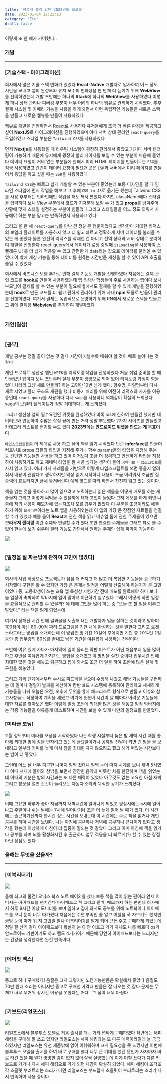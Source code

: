 ```yaml
---
title: '빠르게 흘러 갔던 2022년의 회고록'
date: 2023-01-04 12:21:13
category: 'Etc'
draft: false
---
```


이렇게 또 한 해가 가버렸다..

### **개발**

---

### [기술스택 - 마이그레이션]

회사에서 많은 기술 스택 변화가 있었다 **React-Native** 개발자로 입사하여 어느 정도 시간을 보내고 앱의 완성도와 유지 보수의 편의성을 한 단계 더 높이기 위해 **WebView**를 선택하였는데 개발 초반에는 하나의 **Stack**에 하나의 **WebView**를 사용하였다 이렇게 하니 상태 관리나 디버깅 부분이 너무 어려워 하나의 웹뷰로 관리하기 시작했다. 추후 결제 시스템 및 카메라 기능을 사용을 하게 되면서 이런 독립적인 기능들은 새로운 스택을 만들고 새로운 웹뷰를 만들어 사용하였다

웹뷰로 개발을 진행하면서 React로 사용하다 유저들에게 조금 더 빠른 환경을 제공하고 싶어 **NextJS**로 마이그레이션을 진행하였으며 이때 서버 상태 관리인 `react-query`를 도입하였고 스타일 부분은 `Tailwind CSS`를 사용하였다

먼저 **Nextjs**를 사용했을 때 라우팅 시스템이 굉장히 편리해서 좋았고 거기다 서버 렌더링이 가능하기 때문에 유저에게 굉장히 빨리 페이지를 보일 수 있는 부분이 마음에 들었다 데이터 요청이 거의 없는 부분들에 한해서 미리 HTML 페이지를 만들어두는 `SSG`를 적극 사용하였고 간간이 데이터 요청이 필요한 곳은 `ISR`과 서버에서 미리 페이지를 만들어서 응답을 하고 싶을 때는 `SSR`을 사용하였다

`Tailwind CSS`는 빠르고 쉽게 개발할 수 있는 부분이 좋았는데 보통 디자인을 할 때 인라인 스타일에 먼저 작업을 해보고 그 후에 `CSS-in-JS`로 옮기곤 했는데 Tailwind CSS를 사용 후부터는 인라인에만 작업을 해도 돼서 편했다 하지만 className에다 스타일을 입력하다 보니 View 부분에서 코드가 지저분해 보일 수 가 있고 **props**를 넘겨주어 상황에 맞게 스타일 설정하는 부분이 힘들었다 그리고 스타일들을 어느 정도 외워서 사용해야 하는 부분 말고는 만족하면서 사용하고 있다

그리고 올 한 해 `react-query`를 만난 건 정말 큰 행운이었다고 생각한다 거대한 리덕스의 보일러 플레이트를 사용하지 않고 더 쉽고 빠르고 정확하게 서버 데이터를 불러올 수 있는 게 좋았다 물론 완전히 리덕스를 삭제한 건 아니고 전역 상태와 서버 상태로 분리하여 개발을 진행한다 react-query에서 데이터가 로딩 중일때 `isLoading`을 사용하여 스켈레톤 UI 를 더 쉽게 적용할 수 있고 간편한 게 data라는 값으로 데이터를 불러올 수 있었다 이 밖에 캐싱 기능을 통해 데이터를 원하는 시간만큼 캐싱을 할 수 있어 API 호출을 줄일 수 있었다

회사에서 비즈니스 모델 추가로 인해 결제 기능도 개발을 진행하였다 처음에는 결제 관련 코드를 **hook**로 만들어 사용하였는데 앱 특성상 학생들이 주로 사용하는 앱이다 보니 부모님이 결제를 할 수 있는 부분이 필요해 웹에서도 결제를 할 수 있게 개발을 진행하였는데 **hook**로 만든 코드를 더 쉽고 편하게 관리하기 위해 사내 **npm** 모듈로 만들어 관리를 진행하였다. 여기서 결제는 독립적으로 운영하기 위해 RN에서 새로운 스택을 만들고 그 위에 결제용 **Webview**를 추가하여 개발하였다
<br><br>

### **개인(일상)**

---

### [공부]

개발 공부는 정말 끝이 없는 것 같다 시간이 지날수록 배워야 할 것이 배로 늘어나는 것 같다

개인 프로젝트 생산성 앱인 `WEEK`를 리팩토링 작업을 진행하였다 처음 취업 준비를 할 때 만들었던 앱이다 보니 초반부터 설계 부분이 엉망으로 되어 있어 리팩토링 과정이 힘들었다 차라리 그냥 새로 만들까? 하는 고민만 10번 넘게 했다. 함수명, 파일명부터 다시 새로 지었고 폴더 구조도 개편을 했다 비동기 처리를 위해 여전히 리덕스와 사가를 이용 중인데 `react-query`를 사용하다 다시 `saga`를 사용하니 역체감이 확실히 느껴졌다 saga의 보일러 플레이트가 정말 거대하다는 게 느껴졌다

그리고 생산성 앱의 필수요건인 위젯을 완성하였다 비록 ios에 한하여 만들긴 했지만 네이티브와 연동하여 수많은 삽질 끝에 만든 거라 정말 뿌듯했다 2가지 사이즈를 만들었고 카테고리 리스트를 변경할 수도 있다 **2023년에는 안드로이드 위젯을 만드는 게 목표이다**

`타입스크립트를`좀 더 제대로 사용 하고 싶어 책을 읽기 시작했다 단순 **inferface**를 만들어 컴포넌트 props 값들의 타입을 지정해 주거나 함수 params들의 타입을 지정해 주는 등 간단한 기능들만 사용을 하고 있어 이거보다 조금 더 정확하고 안전하게 타입을 지정하여 사용하기도 하고 제네릭 타입을 잘 사용 싶다는 생각이 들어 `이펙티브 타입스크립트`를 사서 읽고 있다. 여러 가지 사례들을 기반으로 어떻게 타입스크립트를 쓰면 좋을지 알려줘서 내용이 괜찮다고 생각하지만 막상 읽기 시작하니 내용이 조금 어려워서 조금만 집중력이 흐트러지면 금세 놓쳐버린다 예제 코드를 따라 하면서 천천히 읽고 있는 중이다.

책을 읽는 것을 좋아하고 많이 읽으려고 노력하는데 읽은 책들을 어떻게 메모를 하는 게 좋을지 그리고 어떻게 써먹을 수 있을까에 대해 고민이 들었다 그저 메모를 하게 되면 나중에 책의 내용이 메모장에 있는지조차 모를 경우가 많았다 이 부분을 조금이라도 해결하기 위해 `옵시디언`이라는 노트 앱을 사용하였는데 이 앱의 가장 큰 장점인 자료들을 연결할 수가 있었다 예를 들어 **React**에 관한 책을 읽고 버츄얼 돔에 관한 주제들이 있으면 **브라우저 렌더링** 이란 주제와 연결할 수가 있다 또한 연결한 주제들을 그래프 뷰로 볼 수 있어 한눈에 보기 쉬우며 필터 기능도 간단해서 원하는 주제만 쉽게 파악이 가능하다

![](./images/obsi.png)
<br><br>

### [일정을 잘 짜는법에 관하여 고민이 많았다]

![](./images/todaybook.png)

회사의 사업 확장으로 프로젝트가 점점 더 커지고 더 많고 더 복잡한 기능들을 요구하기 시작했다 구현은 할 수 있지만 가장 큰 문제는 일정을 어떻게 산출해야 하는지가 큰 고민이었다 중, 고등학생이 쓰는 교육 앱 특성상 시험기간 전에 배포를 완료해야 하다 보니 늘 일정이 촉박하여 막바지에 일이 많아져 야근하기 일쑤였다 그래서 어떻게 하면 일정을 효율적으로 관리할 수 있을까? 에 대해 고민을 많이 하는 중 "오늘 또 할 일을 미루고 말았다." 라는 책을 읽게 되었는데

여기서 정해진 시간 안에 결과물을 도출해 내는 개발자가 일을 잘하는 것이라고 말하며 100점이 아닌 80-90점 짜리 프로그램을 기한 내에 완성하는 것을 말한다 그리고 로켓 스타트라는 방법을 소개하는데 이 방법은 총 기간 10일이 주어지면 기간 중 20%인 2일 동안 총 업무량의 80%를 끝내고 남은 기간을 여유롭게 사용하는 전략이다

초반에 여유 있게 가다가 마지막에 일이 몰리는 막판 퍼스트가 아닌 처음부터 일을 많이 하고 후반을 여유롭게 가져가는 방법을 소개했고 이 방법을 실천 중이다 업무시간 안에 최대한 많은 것을 해놓고 퇴근하고 집에 와서도 조금 더 일을 하여 초반에 많은 설계 및 구현을 해놓았다

그리고 기획 단계에서부터 수시로 피드백을 받으며 수정해 나갔고 해당 기능들을 구현하는 데 얼마나 걸릴지 날짜를 계산하여 칸반 보드 시스템에 등록하여 관리하고 세세하게 기능들을 나눠 오늘은 오전, 오후에 무엇을 할지 체크리스트 형식으로 만들고 이슈와 참고사항들도 작성하여 계획을 세웠고 여기에 틈틈이 시간이 날 때마다 어려운 기능들에 대한 자료를 찾아보곤 했다 이렇게 일정 초반에 최대한 많은 것을 해놓고 일정 막바지에는 각종 기능들을 여유롭게 테스트하며 시간을 보낼 수 있게 나만의 일정표를 만들었다.

### [미라클 모닝]

11월 정도부터 미라클 모닝을 시작하였다 나는 학생 시절부터 늦은 밤 새벽 시간 때를 좋아해 최대한 밤에 잠을 안자려고 했는데 금요일이거나 공휴일 전날이 되면 긴 밤을 을 보내려고 일부러 커피를 늦게 마셔 잠을 최대한 자지 않으려고 했고 해가 떠있는 시간보다는 밤이 더 좋았다

그런데 어느 날 너무 피곤한 나머지 일찍 잤더니 일찍 눈이 떠져 시계를 보니 새벽 5시였다 이때 서재에 들어와 창밖을 보면서 잔잔한 음악과 따뜻한 차를 한잔하며 책을 읽었는데 이때의 기분은 밤의 시간과는 또 다른 매력이 있었다 아무것도 없는 고요한 아침 새벽 그리고 창문을 열면 간간이 들려오는 자동차 소리와 묵직한 공기가 느껴졌다.

![](./images/mricle.jpeg)

이때 고요한 하루가 좋아 지금까지 새벽시간에 일어나게 되었고 평상시에는 5시에 일어나고 주말이나 쉬는 날에는 7시에 일어나거나 조금 더 늦게 일어 날 때가 있다. 이 시간에는 출근하기전까지 한시간 정도 시간을 보내는대 이 시간에는 주로 책을 읽거나 개인 공부를 하며 시간을 보낸다. 나는 아침에 공부하나 저녁에 공부하나 큰차이가 없다고 생각을 했는데 이상하게 아침이 더 집중이 잘되는 것 같았다 그리고 이미 아침에 책을 읽거나 공부를 하며 뇌를 활성화시킨 후 출근하니 업무 적응을 더 빠르게(?) 할 수 있는 장점 아닌 장점도 있다

### **올해는 무엇을 샀을까?**

---

### [이북리더기]

![](./images/ebook.jpeg)

올해 최고의 물건! 오닉스 북스 노트 에어2 를 샀다 보통 책을 많이 읽는 편이라 언제 어디서든 아이패드를 챙겨간다 아이패드로 책 그리고 필기, 메모까지 하는 편인데 회사에서 하루 8시간 이상 모니터를 보며 일하고 집에 와서도 공부를 위해 노트북이나 아이패드를 보니 눈이 너무 따가웠다 처음에는 수면 부족인 줄 알고 며칠을 푹 자보기도 했지만 금방 눈이 따가 워 져 고민일 찰나 이북리더기를 알게 되어 큰돈 주고 구매하게 되었는데 정말 잘 산거 같다 아이패드보다 확실히 눈 이 안 아프고 기기 자체도 나름 빠르다 os가 안드로이드 기반이기도 하고 램도 4기가이기 때문에 당연히 아이패드보다는 느리지만 눈 건강을 생각한다면 완전 만족이다
<br/><br/>

### [에어팟 맥스]

![](./images/airpodmax.png)

중고로 하나 구매했다! 음질은 그저 그렇지만 노캔기능만큼은 확실해서 좋았다 음질도 70만 원대 소리는 아니지만 중고로 구매한 가격대 만큼은 잘 나오는 것 같다 문제는 무개가 너무 무거워 장시간 이용을 못한다는 거다.. 그 점이 너무 아쉽다.
<br/><br/>

### [키보드(리얼포스)]

![](./images/realforce.jpeg)

리얼포스에서 블루투스 모델로 처음 출시를 하는 거라 잽싸게 구매하였다 작년에는 해피 해킹을 구매해 잘 쓰고 있지만 리얼포스는 해피 해킹과는 또 다른 매력이라길래 늘 궁금하였지만 리얼포스는 유선 제품밖에 없어 아쉬워하며 크게 필요성을 못 느꼈지만 이번에 블루투스 모델을 출시를 하여 바로 구매를 했다 너무 큰 기대를 했던 탓인가 사자마자 바로 타건 했을 때 뭔가 밋밋한 감이 없지 않아 살짝 실망했는데 이게 며칠 쓰다가 다른 키보드로 가거나 다시 해피 해킹으로 가게 되면 체감이 확실히 되었다. 해피 해킹이 또각또각 초콜릿 부러트리는 소리가 나면 리얼포스는 부드럽게 초콜릿이 부러트리는 소리가 나서 만족하며 사용 중이다
<br /><br/>
